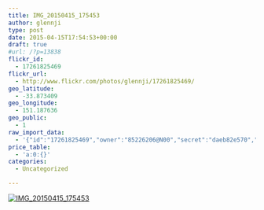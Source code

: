 ```yaml
---
title: IMG_20150415_175453
author: glennji
type: post
date: 2015-04-15T17:54:53+00:00
draft: true
#url: /?p=13838
flickr_id:
  - 17261825469
flickr_url:
  - http://www.flickr.com/photos/glennji/17261825469/
geo_latitude:
  - -33.873409
geo_longitude:
  - 151.187636
geo_public:
  - 1
raw_import_data:
  - '{"id":"17261825469","owner":"85226206@N00","secret":"daeb82e570","server":"8782","farm":9,"title":"IMG_20150415_175453","ispublic":0,"isfriend":0,"isfamily":0,"description":{"_content":""},"dateupload":"1431161767","lastupdate":"1431161779","datetaken":"2015-04-15 17:54:53","datetakengranularity":"0","datetakenunknown":"0","ownername":"glennji","tags":"","machine_tags":"","originalsecret":"15c1a71eb9","originalformat":"jpg","latitude":"-33.873409","longitude":"151.187636","accuracy":"16","context":0,"place_id":"l.QVuZdTVLuv9sjv1A","woeid":"26198452","geo_is_family":0,"geo_is_friend":0,"geo_is_contact":0,"geo_is_public":0,"media":"photo","media_status":"ready","url_o":"https://farm9.staticflickr.com/8782/17261825469_15c1a71eb9_o.jpg","height_o":"3120","width_o":"4208"}'
price_table:
  - 'a:0:{}'
categories:
  - Uncategorized

---
```

<p class="flickr-image">
  <a href="http://www.flickr.com/photos/glennji/17261825469/" class="flickr-link"><img src="http://i1.wp.com/glennji.com/wp-content/uploads/2015/04/17261825469_15c1a71eb9_o.jpg?fit=1024%2C1024" width="" height="" alt="IMG_20150415_175453" class="keyring-img" /></a>
</p>
